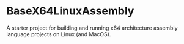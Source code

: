 # BaseX64LinuxAssembly
A starter project for building and running x64 architecture assembly language projects on Linux (and MacOS).
